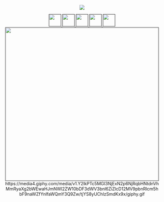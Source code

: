 <p align="center">
  <img src="https://capsule-render.vercel.app/api?type=venom&height=300&color=gradient&text=Hi%20everyone!🐱&textBg=false&fontAlignY=42"/>
</p>
<div align="center">
  <a href="">
    <img height="40" src="https://img.shields.io/badge/html5-%23E34F26.svg?style=for-the-badge&logo=html5&logoColor=white"/>
  </a>
  <a href="">
    <img height="40" src="https://img.shields.io/badge/css3-%231572B6.svg?style=for-the-badge&logo=css3&logoColor=white"/>
  </a>
  
  <a href="">
    <img height="40" src="https://img.shields.io/badge/javascript-%23323330.svg?style=for-the-badge&logo=javascript&logoColor=%23F7DF1E"/>
  </a>
  
  <a href="">
    <img height="40" src="https://img.shields.io/badge/php-%23777BB4.svg?style=for-the-badge&logo=php&logoColor=white"/>
  </a>
  
  <a href="">
    <img height="40" src="https://img.shields.io/badge/WordPress-%23117AC9.svg?style=for-the-badge&logo=WordPress&logoColor=white"/>
  </a>
</div>

<div align="center">
  <a href="">
    <img height="500" src="https://nl.pinterest.com/pin/766104586627235748/"/>
  </a>
https://media4.giphy.com/media/v1.Y2lkPTc5MGI3NjExN2p6NjRqbHNtdnVhMmRyaXg2bWEwaHJmNWl2ZW10bDF3dWV3bnl6ZiZlcD12MV9pbnRlcm5hbF9naWZfYnlfaWQmY3Q9Zw/tjYS8yUChlzSmdKx9x/giphy.gif
  
</div>
